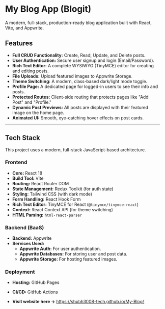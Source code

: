 # My Blog App (Blogit)

A modern, full-stack, production-ready blog application built with React, Vite, and Appwrite.

## Features

* **Full CRUD Functionality:** Create, Read, Update, and Delete posts.
* **User Authentication:** Secure user signup and login (Email/Password).
* **Rich Text Editor:** A complete WYSIWYG (TinyMCE) editor for creating and editing posts.
* **File Uploads:** Upload featured images to Appwrite Storage.
* **Theme Switching:** A modern, class-based dark/light mode toggle.
* **Profile Page:** A dedicated page for logged-in users to see their info and posts.
* **Protected Routes:** Client-side routing that protects pages like "Add Post" and "Profile."
* **Dynamic Post Previews:** All posts are displayed with their featured image on the home page.
* **Animated UI:** Smooth, eye-catching hover effects on post cards.

---

## Tech Stack

This project uses a modern, full-stack JavaScript-based architecture.

### Frontend
* **Core:** React 18
* **Build Tool:** Vite
* **Routing:** React Router DOM
* **State Management:** Redux Toolkit (for auth state)
* **Styling:** Tailwind CSS (with dark mode)
* **Form Handling:** React Hook Form
* **Rich Text Editor:** TinyMCE for React (`@tinymce/tinymce-react`)
* **Context:** React Context API (for theme switching)
* **HTML Parsing:** `html-react-parser`

### Backend (BaaS)
* **Backend:** Appwrite
* **Services Used:**
    * **Appwrite Auth:** For user authentication.
    * **Appwrite Databases:** For storing user and post data.
    * **Appwrite Storage:** For hosting featured images.

### Deployment
* **Hosting:** GitHub Pages
* **CI/CD:** GitHub Actions

* **Visit website here ->** https://shubh3008-tech.github.io/My-Blog/
